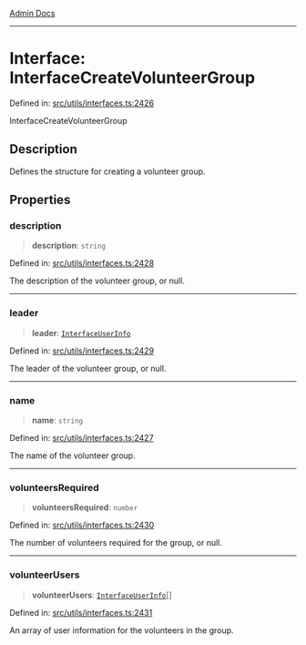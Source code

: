 [Admin Docs](/)

***

# Interface: InterfaceCreateVolunteerGroup

Defined in: [src/utils/interfaces.ts:2426](https://github.com/PalisadoesFoundation/talawa-admin/blob/main/src/utils/interfaces.ts#L2426)

InterfaceCreateVolunteerGroup

## Description

Defines the structure for creating a volunteer group.

## Properties

### description

> **description**: `string`

Defined in: [src/utils/interfaces.ts:2428](https://github.com/PalisadoesFoundation/talawa-admin/blob/main/src/utils/interfaces.ts#L2428)

The description of the volunteer group, or null.

***

### leader

> **leader**: [`InterfaceUserInfo`](InterfaceUserInfo.md)

Defined in: [src/utils/interfaces.ts:2429](https://github.com/PalisadoesFoundation/talawa-admin/blob/main/src/utils/interfaces.ts#L2429)

The leader of the volunteer group, or null.

***

### name

> **name**: `string`

Defined in: [src/utils/interfaces.ts:2427](https://github.com/PalisadoesFoundation/talawa-admin/blob/main/src/utils/interfaces.ts#L2427)

The name of the volunteer group.

***

### volunteersRequired

> **volunteersRequired**: `number`

Defined in: [src/utils/interfaces.ts:2430](https://github.com/PalisadoesFoundation/talawa-admin/blob/main/src/utils/interfaces.ts#L2430)

The number of volunteers required for the group, or null.

***

### volunteerUsers

> **volunteerUsers**: [`InterfaceUserInfo`](InterfaceUserInfo.md)[]

Defined in: [src/utils/interfaces.ts:2431](https://github.com/PalisadoesFoundation/talawa-admin/blob/main/src/utils/interfaces.ts#L2431)

An array of user information for the volunteers in the group.
